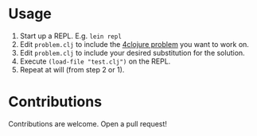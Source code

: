 # Usage

1. Start up a REPL. E.g. `lein repl`
1. Edit `problem.clj` to include the [4clojure problem](https://github.com/4clojure/4clojure/blob/develop/src/foreclojure/data_set.clj) you want to work on.
2. Edit `problem.clj` to include your desired substitution for the solution.
3. Execute `(load-file "test.clj")` on the REPL.
4. Repeat at will (from step 2 or 1).

# Contributions

Contributions are welcome. Open a pull request!

